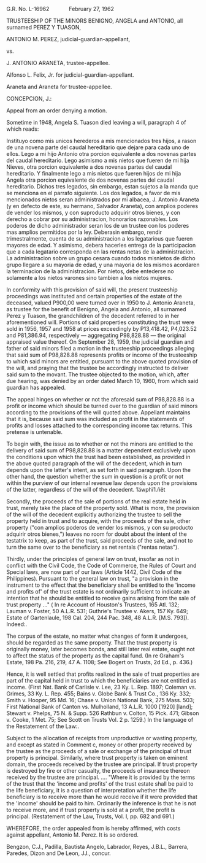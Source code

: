 G.R. No. L-16962             February 27, 1962

  

TRUSTEESHIP OF THE MINORS BENIGNO, ANGELA and ANTONIO, all surnamed PEREZ Y TUASON,

ANTONIO M. PEREZ, judicial-guardian-appellant,

vs.

J. ANTONIO ARANETA, trustee-appellee.

  

Alfonso L. Felix, Jr. for judicial-guardian-appellant.

Araneta and Araneta for trustee-appellee.

  

CONCEPCION, J.:

  

Appeal from an order denying a motion.

  

Sometime in 1948, Angela S. Tuason died leaving a will, paragraph 4 of which reads:

  

Instituyo como mis unicos herederos a mis mencionados tres hijos, a rason de una novena parte del caudal hereditario que dejare para cada uno de ellos. Lego a mi hijo Antonio otra porcion equivalente a dos novenas partes del caudal hereditario. Lego asimismo a mis nietos que fueren de mi hija Nieves, otra porcion equivalente a dos novenas partes del caudal hereditario. Y finalmente lego a mis nietos que fueren hijos de mi hija Angela otra porcion equivalente de dos novenas partes del caudal hereditario. Dichos tres legados, sin embargo, estan sujetos a la manda que se menciona en el parrafo siguiente. Los dos legados, a favor de mis mencionados nietos seran administrados por mi albacea, J. Antonio Araneta (y en defecto de este, su hermano, Salvador Araneta), con amplios poderes de vender los mismos, y con suproducto adquirir otros bienes, y con derecho a cobrar por su administracion, honorarios razonables. Los poderos de dicho administrador seran los de un trustee con los poderes mas amplios permitidos por la ley. Deberasin embargo, rendir trimestralmente, cuenta de su administracion a los legatarious que fueren mayores de edad. Y asimismo, debera hacerles entrega de la participacion que a cada legatario corresponda en las rentas netas de la administracion. La administracion sobre un grupo cesara cuando todos misnietos de dicho grupo llegare a su mayoria de edad, y una mayoria de los mismos acordaren la terminacion de la administracion. Por nietos, debe entederse no solamente a los nietos varones sino tambien a los nietos mujeres.

  

In conformity with this provision of said will, the present trusteeship proceedings was instituted and certain properties of the estate of the deceased, valued P900,00 were turned over in 1950 to J. Antonio Araneta, as trustee for the benefit of Benigno, Angela and Antonio, all surnamed Perez y Tuason, the grandchildren of the decedent referred to in her aforementioned will. Portions of said properties constituting the trust were sold in 1956, 1957 and 1958 at prices exceedingly by P13,418.42, P4,023.52 and P81,386.94, respectively — aggregating P98,828.88 — the original appraised value thereof. On September 28, 1959, the judicial guardian and father of said minors filed a motion in the trusteeship proceedings alleging that said sum of P98,828.88 represents profits or income of the trusteeship to which said minors are entitled, pursuant to the above quoted provision of the will, and praying that the trustee be accordingly instructed to deliver said sum to the movant. The trustee objected to the motion, which, after due hearing, was denied by an order dated March 10, 1960, from which said guardian has appealed.

  

The appeal hinges on whether or not the aforesaid sum of P98,828.88 is a profit or income which should be turned over to the guardian of said minors according to the provisions of the will quoted above. Appellant maintains that it is, because said sum was included as profit in the statements of profits and losses attached to the corresponding income tax returns. This pretense is untenable.

  

To begin with, the issue as to whether or not the minors are entitled to the delivery of said sum of P98,828.88 is a matter dependent exclusively upon the conditions upon which the trust had been established, as provided in the above quoted paragraph of the will of the decedent, which in turn depends upon the latter's intent, as set forth in said paragraph. Upon the other hand, the question whether the sum in question is a profit or not within the purview of our internal revenue law depends upon the provisions of the latter, regardless of the will of the decedent. 1äwphï1.ñët

  

Secondly, the proceeds of the sale of portions of the real estate held in trust, merely take the place of the property sold. What is more, the provision of the will of the decedent explicitly authorizing the trustee to sell the property held in trust and to acquire, with the proceeds of the sale, other property ("con amplios poderos de vender los mismos, y con su producto adquirir otros bienes,") leaves no room for doubt about the intent of the testatrix to keep, as part of the trust, said proceeds of the sale, and not to turn the same over to the beneficiary as net rentals ("rentas netas").

  

Thirdly, under the principles of general law on trust, insofar as not in conflict with the Civil Code, the Code of Commerce, the Rules of Court and Special laws, are now part of our laws (Article 1442, Civil Code of the Philippines). Pursuant to the general law on trust, "a provision in the instrument to the effect that the beneficiary shall be entitled to the 'income and profits of' of the trust estate is not ordinarily sufficient to indicate an intention that he should be entitled to receive gains arising from the sale of trust property ..." ( In re Account of Houston's Trustees, 165 Atl. 132; Lauman v. Foster, 50 A.L.R. 531; Guthrie's Trustee v. Akers, 157 Ky. 649; Estate of Gartenlaule, 198 Cal. 204, 244 Pac. 348, 48 A.L.R. [M.S. 793]). Indeed:.

  

The corpus of the estate, no matter what changes of form it undergoes, should be regarded as the same property. That the trust property is originally money, later becomes bonds, and still later real estate, ought not to affect the status of the property as the capital fund. (In re Graham's Estate, 198 Pa. 216, 219, 47 A. 1108; See Bogert on Trusts, 2d Ed., p. 436.)

  

Hence, it is well settled that profits realized in the sale of trust properties are part of the capital held in trust to which the beneficiaries are not entitled as income. (First Nat. Bank of Carlisle v. Lee, 23 Ky. L. Rep. 1897; Coleman vs. Grimes, 33 Ky. L. Rep. 455; Bains v. Globe Bank & Trust Co., 136 Ky. 332; Smith v. Hooper, 95 Md. 16; Chase v. Union National Bank, 275 Mass. 503; First National Bank of Canton vs. Mulholland, 13 A.L.R. 1000 [1920] [land]; Stewart v. Phelps, 75 N. & Supp. 526 Rathbun v. Colton, 15 Pick. 471; Gibson v. Cooke, 1 Met. 75; See Scott on Trusts Vol. 2 p. 1259.) In the language of the Restatement of the Law:.

  

Subject to the allocation of receipts from unproductive or wasting property, and except as stated in Comment c, money or other property received by the trustee as the proceeds of a sale or exchange of the principal of trust property is principal. Similarly, where trust property is taken on eminent domain, the proceeds received by the trustee are principal. If trust property is destroyed by fire or other casualty, the proceeds of insurance thereon received by the trustee are principal. .... "Where it is provided by the terms of the trust that the 'income and profits' of the trust estate shall be paid to the life beneficiary, it is a question of interpretation whether the life beneficiary is to receive more than he would receive if it were provided that the 'income' should be paid to him. Ordinarily the inference is that he is not to receive more, and if trust property is sold at a profit, the profit is principal. (Restatement of the Law, Trusts, Vol. I, pp. 682 and 691.)

  

WHEREFORE, the order appealed from is hereby affirmed, with costs against appellant, Antonio M. Perez. It is so ordered.

  

Bengzon, C.J., Padilla, Bautista Angelo, Labrador, Reyes, J.B.L., Barrera, Paredes, Dizon and De Leon, JJ., concur.